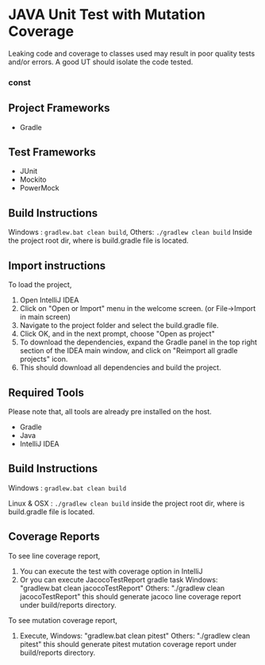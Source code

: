 # JAVA Unit Test with Mutation Coverage

Leaking code and coverage to classes used may result in poor quality tests and/or errors.
A good UT should isolate the code tested.

### const

## Project Frameworks

* Gradle

## Test Frameworks

* JUnit
* Mockito
* PowerMock

## Build Instructions

Windows : `gradlew.bat clean build`,
Others: `./gradlew clean build`
Inside the project root dir, where is build.gradle file is located.

## Import instructions
To load the project,
1. Open IntelliJ IDEA
2. Click on "Open or Import" menu in the welcome screen. (or File->Import in main screen)
3. Navigate to the project folder and select the build.gradle file.
4. Click OK, and in the next prompt, choose "Open as project"
5. To download the dependencies, expand the Gradle panel in the top right section of the IDEA main window,
and click on "Reimport all gradle projects" icon.
6. This should download all dependencies and build the project.

## Required Tools
Please note that, all tools are already pre installed on the host.

* Gradle
* Java
* IntelliJ IDEA

## Build Instructions

Windows : `gradlew.bat clean build`

Linux  &  OSX : `./gradlew clean build`
inside the project root dir, where is build.gradle file is located.

## Coverage Reports
To see line coverage report,
 1. You can execute the test with coverage option in IntelliJ
 2. Or you can execute JacocoTestReport gradle task
     Windows:  "gradlew.bat clean jacocoTestReport"
     Others:   "./gradlew clean jacocoTestReport"
     this should generate jacoco line coverage report under build/reports directory.

To see mutation coverage report,
 1. Execute,
      Windows:  "gradlew.bat clean pitest"
      Others:   "./gradlew clean pitest"
      this should generate pitest mutation coverage report under build/reports directory.
